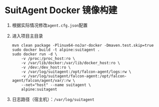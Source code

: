 # SuitAgent Docker 镜像构建

1.  根据实际情况修改`agent.cfg.json`配置

2. 进入项目主目录

    ```shell
    mvn clean package -Plinux64-noJar-docker -Dmaven.test.skip=true
    sudo docker build -t alpine:suitagent .
    sudo docker run -d \
    	-v /proc:/proc_host:ro \
    	-v /var/lib/docker:/var/lib/docker_host:ro \
    	-v /dev:/dev_host:ro \
    	-v /var/log/suitagent:/opt/falcon-agent/logs:rw \
    	-v /var/log/suitagent/falcon-agent:/opt/falcon-agent/falcon/agent/var/:rw \
    	--net="host" --name suitagent \
    	alpine:suitagent
    ```

3.  日志路径（宿主机）：`/var/log/suitagent`


